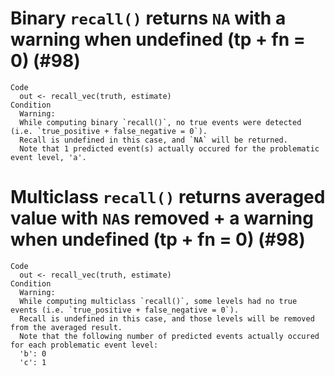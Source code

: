 # Binary `recall()` returns `NA` with a warning when undefined (tp + fn = 0) (#98)

    Code
      out <- recall_vec(truth, estimate)
    Condition
      Warning:
      While computing binary `recall()`, no true events were detected (i.e. `true_positive + false_negative = 0`). 
      Recall is undefined in this case, and `NA` will be returned.
      Note that 1 predicted event(s) actually occured for the problematic event level, 'a'.

# Multiclass `recall()` returns averaged value with `NA`s removed + a warning when undefined (tp + fn = 0) (#98)

    Code
      out <- recall_vec(truth, estimate)
    Condition
      Warning:
      While computing multiclass `recall()`, some levels had no true events (i.e. `true_positive + false_negative = 0`). 
      Recall is undefined in this case, and those levels will be removed from the averaged result.
      Note that the following number of predicted events actually occured for each problematic event level:
      'b': 0
      'c': 1


